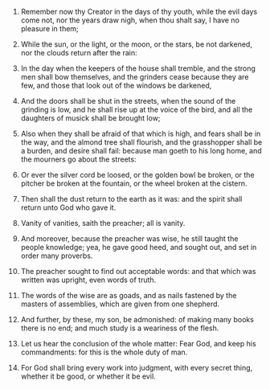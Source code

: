 1. Remember now thy Creator in the days of thy youth, while the evil
days come not, nor the years draw nigh, when thou shalt say, I have no
pleasure in them;

2. While the sun, or the light, or the moon, or
the stars, be not darkened, nor the clouds return after the rain:

3. In the day when the keepers of the house shall tremble, and the strong
men shall bow themselves, and the grinders cease because they are few,
and those that look out of the windows be darkened,

4. And the doors
shall be shut in the streets, when the sound of the grinding is low,
and he shall rise up at the voice of the bird, and all the daughters
of musick shall be brought low;

5. Also when they shall be afraid of
that which is high, and fears shall be in the way, and the almond tree
shall flourish, and the grasshopper shall be a burden, and desire
shall fail: because man goeth to his long home, and the mourners go
about the streets:

6. Or ever the silver cord be loosed, or the
golden bowl be broken, or the pitcher be broken at the fountain, or
the wheel broken at the cistern.

7. Then shall the dust return to the earth as it was: and the spirit
shall return unto God who gave it.

8. Vanity of vanities, saith the preacher; all is vanity.

9. And moreover, because the preacher was wise, he still taught the
people knowledge; yea, he gave good heed, and sought out, and set in
order many proverbs.

10. The preacher sought to find out acceptable words: and that which
was written was upright, even words of truth.

11. The words of the wise are as goads, and as nails fastened by the
masters of assemblies, which are given from one shepherd.

12. And further, by these, my son, be admonished: of making many
books there is no end; and much study is a weariness of the flesh.

13. Let us hear the conclusion of the whole matter: Fear God, and
keep his commandments: for this is the whole duty of man.

14. For God shall bring every work into judgment, with every secret
thing, whether it be good, or whether it be evil.